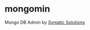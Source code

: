 # mongomin
Mongo DB Admin by [Symatic Solutions](http://symaticsolutions.com?ref=monogomin-github "Symatic Solutions")
